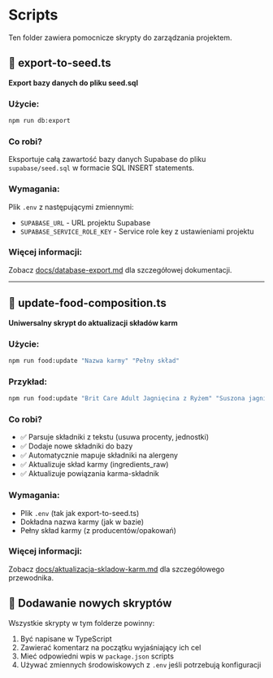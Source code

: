 # Scripts

Ten folder zawiera pomocnicze skrypty do zarządzania projektem.

## 📄 export-to-seed.ts

**Export bazy danych do pliku seed.sql**

### Użycie:

```bash
npm run db:export
```

### Co robi?

Eksportuje całą zawartość bazy danych Supabase do pliku `supabase/seed.sql` w formacie SQL INSERT statements.

### Wymagania:

Plik `.env` z następującymi zmiennymi:
- `SUPABASE_URL` - URL projektu Supabase
- `SUPABASE_SERVICE_ROLE_KEY` - Service role key z ustawieniami projektu

### Więcej informacji:

Zobacz [docs/database-export.md](../docs/database-export.md) dla szczegółowej dokumentacji.

---

## 🍖 update-food-composition.ts

**Uniwersalny skrypt do aktualizacji składów karm**

### Użycie:

```bash
npm run food:update "Nazwa karmy" "Pełny skład"
```

### Przykład:

```bash
npm run food:update "Brit Care Adult Jagnięcina z Ryżem" "Suszona jagnięcina (42%), ryż (35%), tłuszcz z kurczaka, wytłoki z jabłek, olej z łososia (3%)"
```

### Co robi?

- ✅ Parsuje składniki z tekstu (usuwa procenty, jednostki)
- ✅ Dodaje nowe składniki do bazy
- ✅ Automatycznie mapuje składniki na alergeny
- ✅ Aktualizuje skład karmy (ingredients_raw)
- ✅ Aktualizuje powiązania karma-składnik

### Wymagania:

- Plik `.env` (tak jak export-to-seed.ts)
- Dokładna nazwa karmy (jak w bazie)
- Pełny skład karmy (z producentów/opakowań)

### Więcej informacji:

Zobacz [docs/aktualizacja-skladow-karm.md](../docs/aktualizacja-skladow-karm.md) dla szczegółowego przewodnika.

## 🔧 Dodawanie nowych skryptów

Wszystkie skrypty w tym folderze powinny:
1. Być napisane w TypeScript
2. Zawierać komentarz na początku wyjaśniający ich cel
3. Mieć odpowiedni wpis w `package.json` scripts
4. Używać zmiennych środowiskowych z `.env` jeśli potrzebują konfiguracji

